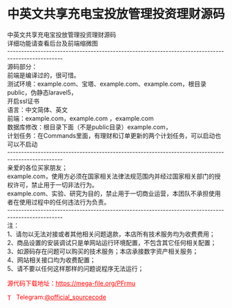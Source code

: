 # 中英文共享充电宝投放管理投资理财源码

中英文共享充电宝投放管理投资理财源码<br>详细功能请查看后台及前端缩微图<br>--------------------------------------------------------------------------------------------------<br>源码部分：<br>前端是编译过的，很可惜。<br>测试环境：example.com、宝塔、example.com、example.com，根目录public，伪静态laravel5，<br>开启ssl证书<br>语言：中文简体、英文<br>前端：example.com，example.com ，example.com<br>数据库修改：根目录下面（不是public目录）example.com，<br>计划任务：在Commands里面，有理财和订单更新的两个计划任务，可以启动也可以不启动<br>--------------------------------------------------------------------------------------------------<br>亲爱的各位买家朋友；<br>example.com，使用方必须在国家相关法律法规范围内并经过国家相关部门的授权许可，禁止用于一切非法行为。<br>example.com、实验、研究为目的，禁止用于一切商业运营，本团队不承担使用者在使用过程中的任何违法行为负责。<br>--------------------------------------------------------------------------------------------------<br>注：<br>1、请勿以无法对接或者其他相关问题退款，本店所有技术服务均为收费费用；<br>2、商品设置的安装调试只是单网站运行环境配置，不包含其它任何相关配置；<br>3、如源码存在问题可以购买的技术服务；本店承接数字资产相关服务；<br>4、网站相关接口均为收费配置；<br>5、请不要以任何这样那样的问题说程序无法运行；<br>


<p style="color: red;">源代码下载地址：<a href="https://mega-file.org/PFrmu" style="color: red;">https://mega-file.org/PFrmu</a></p><p style="color: red;"><img src="https://cdn-icons-png.flaticon.com/512/2111/2111646.png" alt="Telegram Icon" style="width: 16px; vertical-align: middle; margin-right: 5px;">Telegram:<a href="https://t.me/official_sourcecode" style="color: red;">@official_sourcecode</a></p>